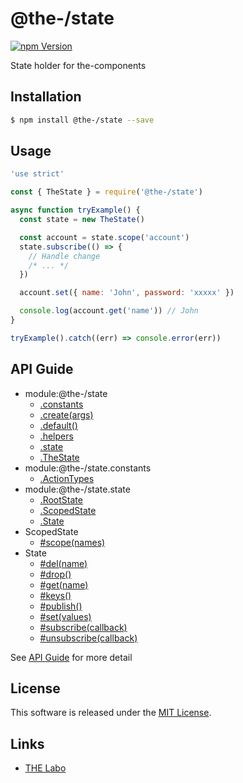 @the-/state
==========

<!---
This file is generated by @the-/templates. Do not update manually.
--->

<!-- Badge Start -->
<a name="badges"></a>

[![npm Version][bd_npm_shield_url]][bd_npm_url]

[bd_repo_url]: https://github.com/the-labo/the
[bd_npm_url]: http://www.npmjs.org/package/@the-/state
[bd_npm_shield_url]: http://img.shields.io/npm/v/@the-/state.svg?style=flat

<!-- Badge End -->


<!-- Description Start -->
<a name="description"></a>

State holder for the-components

<!-- Description End -->


<!-- Overview Start -->
<a name="overview"></a>




<!-- Overview End -->


<!-- Sections Start -->
<a name="sections"></a>

<!-- Section from "doc/readme/01.Installation.md.hbs" Start -->

<a name="section-doc-readme-01-installation-md"></a>

Installation
-----

```bash
$ npm install @the-/state --save
```


<!-- Section from "doc/readme/01.Installation.md.hbs" End -->

<!-- Section from "doc/readme/02.Usage.md.hbs" Start -->

<a name="section-doc-readme-02-usage-md"></a>

Usage
---------

```javascript
'use strict'

const { TheState } = require('@the-/state')

async function tryExample() {
  const state = new TheState()

  const account = state.scope('account')
  state.subscribe(() => {
    // Handle change
    /* ... */
  })

  account.set({ name: 'John', password: 'xxxxx' })

  console.log(account.get('name')) // John
}

tryExample().catch((err) => console.error(err))

```


<!-- Section from "doc/readme/02.Usage.md.hbs" End -->


<!-- Sections Start -->

<a name="api"></a>

## API Guide


- module:@the-/state
  - [.constants](./doc/api/api.md#module_@the-/state.constants)
  - [.create(args)](./doc/api/api.md#module_@the-/state.create)
  - [.default()](./doc/api/api.md#module_@the-/state.default)
  - [.helpers](./doc/api/api.md#module_@the-/state.helpers)
  - [.state](./doc/api/api.md#module_@the-/state.state)
  - [.TheState](./doc/api/api.md#module_@the-/state.TheState)
- module:@the-/state.constants
  - [.ActionTypes](./doc/api/api.md#module_@the-/state.constants.ActionTypes)
- module:@the-/state.state
  - [.RootState](./doc/api/api.md#module_@the-/state.state.RootState)
  - [.ScopedState](./doc/api/api.md#module_@the-/state.state.ScopedState)
  - [.State](./doc/api/api.md#module_@the-/state.state.State)
- ScopedState
  - [#scope(names)](./doc/api/api.md#ScopedState#scope)
- State
  - [#del(name)](./doc/api/api.md#State#del)
  - [#drop()](./doc/api/api.md#State#drop)
  - [#get(name)](./doc/api/api.md#State#get)
  - [#keys()](./doc/api/api.md#State#keys)
  - [#publish()](./doc/api/api.md#State#publish)
  - [#set(values)](./doc/api/api.md#State#set)
  - [#subscribe(callback)](./doc/api/api.md#State#subscribe)
  - [#unsubscribe(callback)](./doc/api/api.md#State#unsubscribe)

See [API Guide](./doc/api/api.md) for more detail


<!-- LICENSE Start -->
<a name="license"></a>

License
-------
This software is released under the [MIT License](https://github.com/the-labo/the/blob/master/LICENSE).

<!-- LICENSE End -->


<!-- Links Start -->
<a name="links"></a>

Links
------

+ [THE Labo][the_labo_url]

[the_labo_url]: https://github.com/the-labo

<!-- Links End -->

